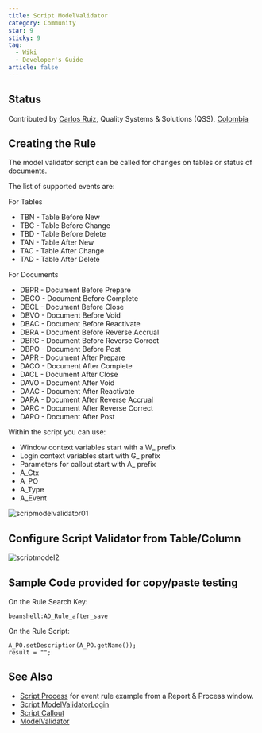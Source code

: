 ```yaml
---
title: Script ModelValidator
category: Community
star: 9
sticky: 9
tag:
  - Wiki
  - Developer's Guide
article: false
---
```


## Status

Contributed by [Carlos Ruiz](https://wiki.adempiere.net/User:CarlosRuiz), Quality Systems & Solutions (QSS), [Colombia](https://wiki.adempiere.net/index.php?title=Colombia&action=edit&redlink=1)

## Creating the Rule

The model validator script can be called for changes on tables or status of documents.

The list of supported events are:

For Tables
- TBN - Table Before New
- TBC - Table Before Change
- TBD - Table Before Delete
- TAN - Table After New
- TAC - Table After Change
- TAD - Table After Delete

For Documents
- DBPR - Document Before Prepare
- DBCO - Document Before Complete
- DBCL - Document Before Close
- DBVO - Document Before Void
- DBAC - Document Before Reactivate
- DBRA - Document Before Reverse Accrual
- DBRC - Document Before Reverse Correct
- DBPO - Document Before Post
- DAPR - Document After Prepare
- DACO - Document After Complete
- DACL - Document After Close
- DAVO - Document After Void
- DAAC - Document After Reactivate
- DARA - Document After Reverse Accrual
- DARC - Document After Reverse Correct
- DAPO - Document After Post

Within the script you can use:

- Window context variables start with a W_ prefix
- Login context variables start with G_ prefix
- Parameters for callout start with A_ prefix
- A_Ctx
- A_PO
- A_Type
- A_Event

![scripmodelvalidator01](/assets/img/community/developers-guide/01_ScriptModelValidator_01.png)

## Configure Script Validator from Table/Column

![scriptmodel2](/assets/img/community/developers-guide/02_ScriptModelValidator.png)

## Sample Code provided for copy/paste testing

On the Rule Search Key:

~~~
beanshell:AD_Rule_after_save
~~~

On the Rule Script:

~~~
A_PO.setDescription(A_PO.getName());
result = "";
~~~

## See Also

- [Script Process](https://wiki.adempiere.net/Script_Process) for event rule example from a Report & Process window.
- [Script ModelValidatorLogin](a)
- [Script Callout](script-callout.md)
- [ModelValidator](model-validator.md)

